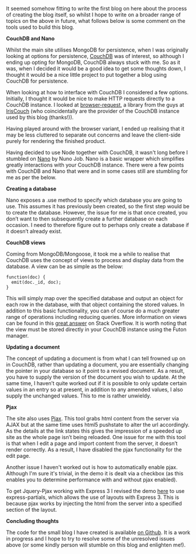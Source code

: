 

It seemed somehow fitting to write the first blog on here about the process of creating the blog itself, so whilst I hope to write on a broader range of topics on the above in future, what follows below is some comment on the tools used to build this blog.

**CouchDB and Nano**

Whilst the main site utilises MongoDB for persistence, when I was originally looking at options for persistence, [CouchDB](http://couchdb.apache.org/) was of interest, so although I ending up opting for MongoDB, CouchDB always stuck with me. So as it was, when I decided it would be a good idea to get some thoughts down, I thought it would be a nice little project to put together a blog using CouchDB for persistence.

When looking at how to interface with CouchDB I considered a few options. Initially, I thought it would be nice to make HTTP requests directly to a CouchDB instance. I looked at [browser-request](https://github.com/iriscouch/browser-request), a library from the guys at [IrisCouch](http://www.iriscouch.com) (who coincidentally are the provider of the CouchDB instance used by this blog (thanks!)).

Having played around with the browser variant, I ended up realising that it may be less cluttered to separate out concerns and leave the client-side purely for rendering the finished product.

Having decided to use Node together with CouchDB, it wasn't long before I stumbled on [Nano](http://github.com/dscape/nano) by Nuno Job. Nano is a basic wrapper which simplifies greatly interactions with your CouchDB instance. There were a few points with CouchDB and Nano that were and in some cases still are stumbling for me as per the below.

**Creating a database**

Nano exposes a .use method to specify which database you are going to use. This assumes it has previously been created, so the first step would be to create the database. However, the issue for me is that once created, you don’t want to then subsequently create a further database on each occasion. I need to therefore figure out to perhaps only create a database if it doesn’t already exist.

**CouchDB views**

Coming from MongoDB/Mongoose, it took me a while to realise that CouchDB uses the concept of views to process and display data from the database. A view can be as simple as the below:

    function(doc) {
      emit(doc._id, doc);
    }

This will simply map over the specified database and output an object for each row in the database, with that object containing the stored values. In addition to this basic functionality, you can of course do a much greater range of operations including reducing queries. More information on views can be found in this [great answer](http://stackoverflow.com/a/7112722/1242579) on Stack Overflow. It is worth noting that the view must be stored directly in your CouchDB instance using the Futon manager.

**Updating a document**

The concept of updating a document is from what I can tell frowned up on in CouchDB, rather than updating a document, you are essentially changing the pointer in your database so it point to a revised document. As a result, you have to supply the version of the document you wish to update. At the same time, I haven’t quite worked out if it is possible to only update certain values in an entry so at present, in addition to any amended values, I also supply the unchanged values. This to me is rather unwieldy.

**Pjax**

The site also uses [Pjax](http://pjax.heroku.com). This tool grabs html content from the server via AJAX but at the same time uses html5 pushstate to alter the url accordingly. As the details at the link states this gives the impression of a speeded up site as the whole page isn’t being reloaded. One issue for me with this tool is that when I edit a page and import content from the server, it doesn’t render correctly. As a result, I have disabled the pjax functionality for the edit page.

Another issue I haven't worked out is how to automatically enable pjax. Although I'm sure it's trivial, in the demo it is dealt via a checkbox (as this enables you to determine performance with and without pjax enabled).

To get Jquery-Pjax working with Express 3 I revised the demo [here](https://github.com/dakatsuka/express-pjax) to use express-partials, which allows the use of layouts with Express 3\. This is because pjax works by injecting the html from the server into a specified section of the layout.

**Concluding thoughts**

The code for the small blog I have created is available [on Github](http://www.github.com/grabbeh/nanoblog). It is a work in progress and I hope to try to resolve some of the unresolved issues above (or some kindly person will stumble on this blog and enlighten me!).


